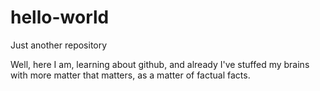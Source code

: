 # hello-world
Just another repository

Well, here I am, learning about github, and already I've stuffed my brains with more matter that matters, as a matter of factual facts.
